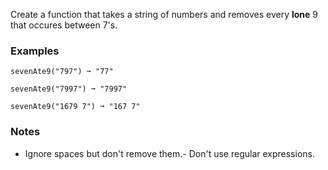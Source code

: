 
Create a function that takes a string of numbers and removes every **lone** 9 that occures between 7's.

### Examples

```
sevenAte9("797") ➞ "77"

sevenAte9("7997") ➞ "7997"

sevenAte9("1679 7") ➞ "167 7"
```

### Notes
- Ignore spaces but don't remove them.- Don't use regular expressions.